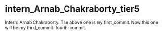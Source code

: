 # intern_Arnab_Chakraborty_tier5
Intern: Arnab Chakraborty.
The above one is my first_commit.
Now this one will be my thrid_commit.
fourth-commit.
